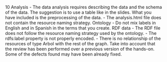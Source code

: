 10
    Analysis
        - The data analysis requires describing the data and the schema of the data. The suggestion is to use a table like in the slides. What you have included is the preprocessing of the data.
        - The analysis.html file does not contain the resource naming strategy.
    Ontology
        - Do not mix labels in English and in Spanish in the terms that you create.
    RDF data
        - The RDF file does not follow the resource naming strategy used by the ontology.
        - The rdfs:label property is not properly encoded.
        - There is no relationship of the resources of type Arbol with the rest of the graph.
    Take into account that the review has been performed over a previous version of the hands-on. Some of the defects found may have been already fixed.
